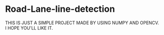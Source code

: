 # Road-Lane-line-detection
THIS IS JUST A SIMPLE PROJECT MADE BY USING NUMPY AND OPENCV. 
I HOPE YOU'LL LIKE IT.
